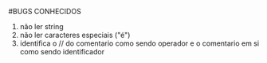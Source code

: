 #BUGS CONHECIDOS
1. não ler string
2. não ler caracteres especiais ("é")
3. identifica o // do comentario como sendo operador e o comentario em si como sendo identificador
